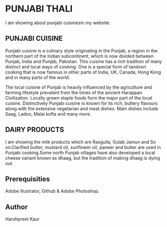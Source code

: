 <!DOCTYPE html>
<html>
<head>
<h1> PUNJABI THALI</h1>
</head>
<body>
	<P>I am showing about punjabi cuisinesin my website.</P>

<h2> PUNJABI CUISINE</h2>

<p> Punjabi cuisine is a culinary style originating in the Punjab, a region in the northern part of the Indian subcontinent, which is now divided between Punjab, India and Punjab, Pakistan. This cuisine has a rich tradition of many distinct and local ways of cooking. One is a special form of tandoori cooking that is now famous in other parts of India, UK, Canada, Hong Kong and in many parts of the world.

The local cuisine of Punjab is heavily influenced by the agriculture and farming lifestyle prevalent from the times of the ancient Harappan Civilization. Locally grown staple foods form the major part of the local cuisine. Distinctively Punjabi cuisine is known for its rich, buttery flavours along with the extensive vegetarian and meat dishes. Main dishes include Saag, Ladoo, Malai kofta and many more.</p>

<h2>DAIRY PRODUCTS</h2>

<P> I am showing the milk products which are Rasgulla, Gulab Jamun and So on.Clarified butter, mustard oil, sunflower oil, paneer and butter are used in Punjabi cooking.Some north Punjab villages have also developed a local cheese variant known as dhaag, but the tradition of making dhaag is dying out.</P>

<h2>Prerequisities</h2>

<P>Adobe illustrator, Github & Adobe Photoshop.</P>

<h2>Author</h2>

<p>Harshpreet Kaur</p>



</body>
</html>